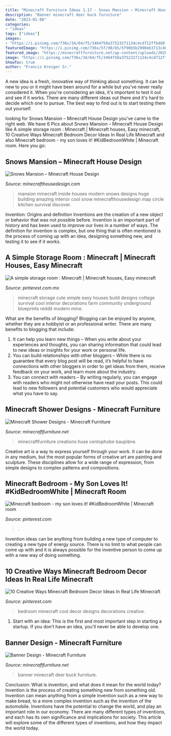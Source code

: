 ```yaml
---
title: "Minecraft Furniture Ideas 1.17 - Snows Mansion – Minecraft House Design"
description: "Banner minecraft deer buck furniture"
date: "2023-01-08"
categories:
- "ideas"
tags: ["ideas"]
images:
- "https://i.pinimg.com/736x/34/64/f5/3464f50a37523271134c4cd712ffbdd9.jpg"
featuredImage: "https://i.pinimg.com/736x/5f/90/b5/5f90b5b2990eb3713c401df2f5f52f1a.jpg"
featured_image: "https://minecraftfurniture.net/wp-content/uploads/2020/05/banner-deer.png"
image: "https://i.pinimg.com/736x/34/64/f5/3464f50a37523271134c4cd712ffbdd9.jpg"
ShowToc: true
author: "Francis Kreiger Sr."
---
```



A new idea is a fresh, innovative way of thinking about something. It can be new to you or it might have been around for a while but you've never really considered it. When you're considering an idea, it's important to test it out and see if it works. There are many different ideas out there and it's hard to decide which one to pursue. The best way to find out is to start testing them out yourself.

	

		
looking for Snows Mansion – Minecraft House Design you've came to the right web. We have 6 Pics about Snows Mansion – Minecraft House Design like A simple storage room : Minecraft | Minecraft houses, Easy minecraft, 10 Creative Ways Minecraft Bedroom Decor Ideas In Real Life Minecraft and also Minecraft bedroom - my son loves it! #KidBedroomWhite | Minecraft room. Here you go:
		
    
## Snows Mansion – Minecraft House Design

<img loading=lazy src="http://minecrafthousedesign.com/wp-content/uploads/2014/11/Snows-Mansion-minecraft-building-ideas-house-huge-amazing-inside-7.jpg" onerror="this.onerror=null;this.src='https://tse4.mm.bing.net/th?id=OIP.Q-l3iLuc-CbIbsr8K5WgEgHaFk&amp;pid=15.1';" alt="Snows Mansion – Minecraft House Design">

_Source: minecrafthousedesign.com_

>mansion minecraft inside houses modern snows designs huge building amazing interior cool snow minecrafthousedesign map circle kitchen survival discover. 

	

Invention: Origins and definition
Inventions are the creation of a new object or behavior that was not possible before. Invention is an important part of history and has been used to improve our lives in a number of ways. The definition for invention is complex, but one thing that is often mentioned is the process of coming up with an idea, designing something new, and testing it to see if it works.

    
## A Simple Storage Room : Minecraft | Minecraft Houses, Easy Minecraft

<img loading=lazy src="https://i.pinimg.com/736x/1b/8d/09/1b8d092c833673fe79907eab8cd782ff.jpg" onerror="this.onerror=null;this.src='https://tse3.mm.bing.net/th?id=OIP.6jUhuJj9uhJH2MJPnHc6LQHaEK&amp;pid=15.1';" alt="A simple storage room : Minecraft | Minecraft houses, Easy minecraft">

_Source: pinterest.com.mx_

>minecraft storage cute simple easy houses build designs cottage survival cool interior decorations farm community underground blueprints reddit modern mine. 

	

What are the benefits of blogging?
Blogging can be enjoyed by anyone, whether they are a hobbyist or an professional writer. There are many benefits to blogging that include: 
1. It can help you learn new things – When you write about your experiences and thoughts, you can sharing information that could lead to new ideas or insights for your work or personal life. 
2. You can build relationships with other bloggers – While there is no guarantee that every blog post will be read, it’s helpful to have connections with other bloggers in order to get ideas from them, receive feedback on your work, and learn more about the industry. 
3. You can connect with readers – By writing regularly, you can engage with readers who might not otherwise have read your posts. This could lead to new followers and potential customers who would appreciate what you have to say. 

    
## Minecraft Shower Designs - Minecraft Furniture

<img loading=lazy src="https://minecraftfurniture.net/wp-content/uploads/2020/05/375813-1.jpg" onerror="this.onerror=null;this.src='https://tse4.mm.bing.net/th?id=OIP.HLOi1a-NnhnzeFFUGguIggHaEo&amp;pid=15.1';" alt="Minecraft Shower Designs - Minecraft Furniture">

_Source: minecraftfurniture.net_

>minecraftfurniture creations huse centophobe baupläne. 

	

Creative art is a way to express yourself through your work. It can be done in any medium, but the most popular forms of creative art are painting and sculpture. These disciplines allow for a wide range of expression, from simple designs to complex patterns and compositions.

    
## Minecraft Bedroom - My Son Loves It! #KidBedroomWhite | Minecraft Room

<img loading=lazy src="https://i.pinimg.com/736x/34/64/f5/3464f50a37523271134c4cd712ffbdd9.jpg" onerror="this.onerror=null;this.src='https://tse3.mm.bing.net/th?id=OIP.D11WlrHidYl0LvyfhXg_vQHaFj&amp;pid=15.1';" alt="Minecraft bedroom - my son loves it! #KidBedroomWhite | Minecraft room">

_Source: pinterest.com_

>. 

	

Invention ideas can be anything from building a new type of computer to creating a new type of energy source. There is no limit to what people can come up with and it is always possible for the inventive person to come up with a new way of doing something.

    
## 10 Creative Ways Minecraft Bedroom Decor Ideas In Real Life Minecraft

<img loading=lazy src="https://i.pinimg.com/736x/5f/90/b5/5f90b5b2990eb3713c401df2f5f52f1a.jpg" onerror="this.onerror=null;this.src='https://tse4.mm.bing.net/th?id=OIP.rV59F-wHAJBoQxvzXiA4VQHaFF&amp;pid=15.1';" alt="10 Creative Ways Minecraft Bedroom Decor Ideas In Real Life Minecraft">

_Source: pinterest.com_

>bedroom minecraft cool decor designs decorations creative. 

	

1. Start with an idea: This is the first and most important step in starting a startup. If you don't have an idea, you'll never be able to develop one. 

    
## Banner Design - Minecraft Furniture

<img loading=lazy src="https://minecraftfurniture.net/wp-content/uploads/2020/05/banner-deer.png" onerror="this.onerror=null;this.src='https://tse4.mm.bing.net/th?id=OIP.5xyMVfGOzwt6WzPH7BckIwAAAA&amp;pid=15.1';" alt="Banner Design - Minecraft Furniture">

_Source: minecraftfurniture.net_

>banner minecraft deer buck furniture. 

	

Conclusion: What is invention, and what does it mean for the world today?
Invention is the process of creating something new from something old. Invention can mean anything from a simple invention such as a new way to make bread, to a more complex invention such as the invention of the automobile. Inventions have the potential to change the world, and play an important role in our economy. There are many different types of inventions, and each has its own significance and implications for society. This article will explore some of the different types of inventions, and how they impact the world today.

